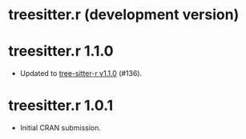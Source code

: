 # treesitter.r (development version)

# treesitter.r 1.1.0

* Updated to [tree-sitter-r v1.1.0](https://github.com/r-lib/tree-sitter-r/blob/main/CHANGELOG.md) (#136).

# treesitter.r 1.0.1

* Initial CRAN submission.
